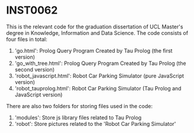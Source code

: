 # INST0062
This is the relevant code for the graduation dissertation of UCL Master's degree in Knowledge, Information and Data Science. The code consists of four files in total:
1. 'go.html': Prolog Query Program Created by Tau Prolog (the first version)
2. 'go_with_tree.html': Prolog Query Program Created by Tau Prolog (the second version)
3. 'robot_javascript.html': Robot Car Parking Simulator (pure JavaScript version)
4. 'robot_tauprolog.html': Robot Car Parking Simulator (Tau Prolog and JavaScript version)

There are also two folders for storing files used in the code:
1. 'modules': Store js library files related to Tau Prolog
2. 'robot': Store pictures related to the 'Robot Car Parking Simulator'

